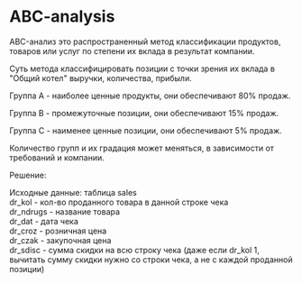 # ABC-analysis
ABC-анализ это распространенный метод классификации продуктов, товаров или услуг по степени их вклада в результат компании.  

Суть метода классифицировать позиции с точки зрения их вклада в "Общий котел" выручки, количества, прибыли.  

Группа А - наиболее ценные продукты, они обеспечивают 80% продаж.  

Группа В - промежуточные позиции, они обеспечивают 15% продаж.  

Группа С - наименее ценные позиции, они обеспечивают 5% продаж.

Количество групп и их градация может меняться, в зависимости от требований и компании.

Решение:  

Исходные данные: таблица sales  
dr_kol - кол-во проданного товара в данной строке чека  
dr_ndrugs - название товара  
dr_dat - дата чека  
dr_croz - розничная цена  
dr_czak - закупочная цена  
dr_sdisc - сумма скидки на всю строку чека (даже если dr_kol 1, вычитать сумму скидки нужно со строки чека, а не с каждой проданной позиции)  

